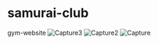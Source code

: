 # samurai-club
gym-website
![Capture3](https://github.com/chrony-DevLogs/samurai-club/assets/45244507/262c7358-c0db-4048-b12a-97ad2d495baf)
![Capture2](https://github.com/chrony-DevLogs/samurai-club/assets/45244507/6e455a19-1808-450b-bcbc-7fe8d3bd459b)
![Capture](https://github.com/chrony-DevLogs/samurai-club/assets/45244507/b4756be6-21e3-43da-8374-d471eaebc9a4)
